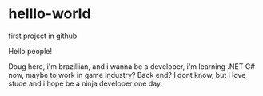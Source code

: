 # helllo-world
first project in github

Hello people!

Doug here, i'm brazillian, and i wanna be a developer, i'm learning .NET C# now, maybe to work in game industry? Back end? I dont know, but i love stude and i hope be a ninja developer one day. 
